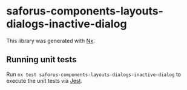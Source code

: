 # saforus-components-layouts-dialogs-inactive-dialog

This library was generated with [Nx](https://nx.dev).

## Running unit tests

Run `nx test saforus-components-layouts-dialogs-inactive-dialog` to execute the unit tests via [Jest](https://jestjs.io).
